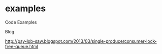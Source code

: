 examples
========

Code Examples

Blog

http://psy-lob-saw.blogspot.com/2013/03/single-producerconsumer-lock-free-queue.html
